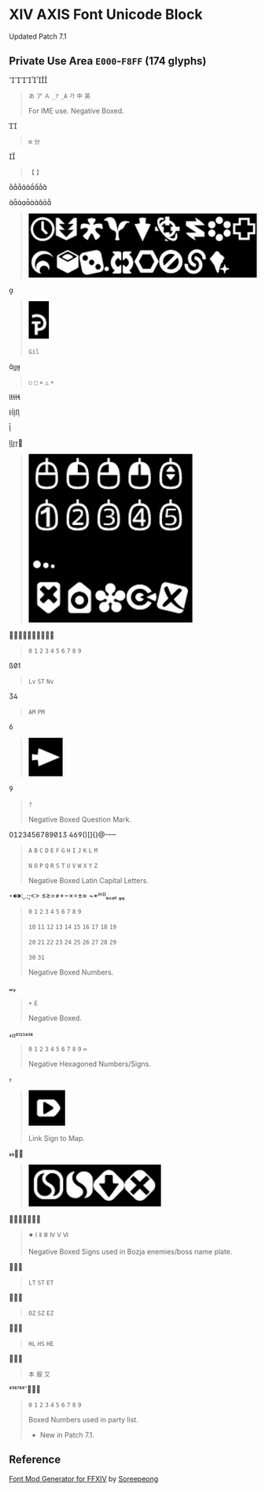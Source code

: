 # XIV AXIS Font Unicode Block 

Updated Patch 7.1

## Private Use Area `E000`-`F8FF` (174 glyphs)



> `あ` `ア` `Ａ` `_ｱ` `_A` `가` `中` `英`
> 
> For IME use. Negative Boxed.



> `m` `分`



> `【` `】`





> ![Misc-1](Image/M1.png)



> ![Gil](Image/Gil.png)
>
> `Gil`



> `○` `□` `✕` `△` `+`









> ![Misc-2](Image/M2.png)



> `0` `1` `2` `3` `4` `5` `6` `7` `8` `9`



> `Lv` `ST` `Nv`



> `AM` `PM`



> ![Right Arrow](Image/RArrow.png)



> `?`
>
> Negative Boxed Question Mark.




> `A` `B` `C` `D` `E` `F` `G` `H` `I` `J` `K` `L` `M`
>
> `N` `O` `P` `Q` `R` `S` `T` `U` `V` `W` `X` `Y` `Z`
>
> Negative Boxed Latin Capital Letters.






> `0` `1` `2` `3` `4` `5` `6` `7` `8` `9`
>
> `10` `11` `12` `13` `14` `15` `16` `17` `18` `19`
>
> `20` `21` `22` `23` `24` `25` `26` `27` `28` `29`
>
> `30` `31`
>
> Negative Boxed Numbers.



> `+` `E`
>
> Negative Boxed.



> `0` `1` `2` `3` `4` `5` `6` `7` `8` `9` `∞`
>
> Negative Hexagoned Numbers/Signs.



> ![Link](Image/Link.png)
>
> Link Sign to Map.



> ![Misc-3](Image/M3.png)



> `🟊` `Ⅰ` `Ⅱ` `Ⅲ` `Ⅳ` `Ⅴ` `Ⅵ`
>
> Negative Boxed Signs used in Bozja enemies/boss name plate.



> `LT` `ST` `ET`



> `OZ` `SZ` `EZ`



> `HL` `HS` `HE`



> `本` `服` `艾`



> `0` `1` `2` `3` `4` `5` `6` `7` `8` `9`
>
> Boxed Numbers used in party list.
> * New in Patch 7.1.

## Reference
[Font Mod Generator for FFXIV](https://github.com/Soreepeong/FFXIV-FontChanger)
by [Soreepeong](https://github.com/Soreepeong)